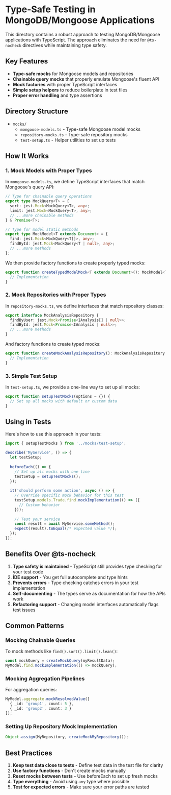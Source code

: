 # Type-Safe Testing in MongoDB/Mongoose Applications

This directory contains a robust approach to testing MongoDB/Mongoose applications with TypeScript. The approach
eliminates the need for `@ts-nocheck` directives while maintaining type safety.

## Key Features

- **Type-safe mocks** for Mongoose models and repositories
- **Chainable query mocks** that properly emulate Mongoose's fluent API
- **Mock factories** with proper TypeScript interfaces
- **Simple setup helpers** to reduce boilerplate in test files
- **Proper error handling** and type assertions

## Directory Structure

- `mocks/`
  - `mongoose-models.ts` - Type-safe Mongoose model mocks
  - `repository-mocks.ts` - Type-safe repository mocks
  - `test-setup.ts` - Helper utilities to set up tests

## How It Works

### 1. Mock Models with Proper Types

In `mongoose-models.ts`, we define TypeScript interfaces that match Mongoose's query API:

```typescript
// Type for chainable query operations
export type MockQuery<T> = {
  sort: jest.Mock<MockQuery<T>, any>;
  limit: jest.Mock<MockQuery<T>, any>;
  // ...more chainable methods
} & Promise<T>;

// Type for model static methods
export type MockModel<T extends Document> = {
  find: jest.Mock<MockQuery<T[]>, any>;
  findById: jest.Mock<MockQuery<T | null>, any>;
  // ...more methods
};
```

We then provide factory functions to create properly typed mocks:

```typescript
export function createTypedModelMock<T extends Document>(): MockModel<T> {
  // Implementation
}
```

### 2. Mock Repositories with Proper Types

In `repository-mocks.ts`, we define interfaces that match repository classes:

```typescript
export interface MockAnalysisRepository {
  findByUser: jest.Mock<Promise<IAnalysis[] | null>>;
  findById: jest.Mock<Promise<IAnalysis | null>>;
  // ...more methods
}
```

And factory functions to create typed mocks:

```typescript
export function createMockAnalysisRepository(): MockAnalysisRepository {
  // Implementation
}
```

### 3. Simple Test Setup

In `test-setup.ts`, we provide a one-line way to set up all mocks:

```typescript
export function setupTestMocks(options = {}) {
  // Set up all mocks with default or custom data
}
```

## Using in Tests

Here's how to use this approach in your tests:

```typescript
import { setupTestMocks } from '../mocks/test-setup';

describe('MyService', () => {
  let testSetup;
  
  beforeEach(() => {
    // Set up all mocks with one line
    testSetup = setupTestMocks();
  });
  
  it('should perform some action', async () => {
    // Override specific mock behavior for this test
    testSetup.models.Trade.find.mockImplementation(() => ({
      // Custom behavior
    }));
    
    // Test your service
    const result = await MyService.someMethod();
    expect(result).toEqual(/* expected value */);
  });
});
```

## Benefits Over @ts-nocheck

1. **Type safety is maintained** - TypeScript still provides type checking for your test code
2. **IDE support** - You get full autocomplete and type hints 
3. **Prevents errors** - Type checking catches errors in your test implementation
4. **Self-documenting** - The types serve as documentation for how the APIs work
5. **Refactoring support** - Changing model interfaces automatically flags test issues

## Common Patterns

### Mocking Chainable Queries

To mock methods like `find().sort().limit().lean()`:

```typescript
const mockQuery = createMockQuery(myResultData);
MyModel.find.mockImplementation(() => mockQuery);
```

### Mocking Aggregation Pipelines

For aggregation queries:

```typescript
MyModel.aggregate.mockResolvedValue([
  { _id: 'group1', count: 5 },
  { _id: 'group2', count: 3 }
]);
```

### Setting Up Repository Mock Implementation

```typescript
Object.assign(MyRepository, createMockMyRepository());
```

## Best Practices

1. **Keep test data close to tests** - Define test data in the test file for clarity
2. **Use factory functions** - Don't create mocks manually
3. **Reset mocks between tests** - Use beforeEach to set up fresh mocks
4. **Type everything** - Avoid using `any` type where possible
5. **Test for expected errors** - Make sure your error paths are tested 